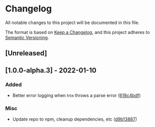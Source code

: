 # Changelog

All notable changes to this project will be documented in this file.

The format is based on [Keep a Changelog](https://keepachangelog.com/en/1.0.0/),
and this project adheres to [Semantic Versioning](https://semver.org/spec/v2.0.0.html).

## [Unreleased]

## [1.0.0-alpha.3] - 2022-01-10

### Added

- Better error logging when `htm` throws a parse error ([618c4bdf](https://github.com/mubanjs/muban-template/commit/618c4bdfe0c80f30a8267d0fbc955aa4c8dc5cd6))

### Misc

- Update repo to npm, cleanup dependencies, etc ([d9b13887](https://github.com/mubanjs/muban-template/commit/d9b1388760521eaffb688599bf4b3797bc7ca4f7))
